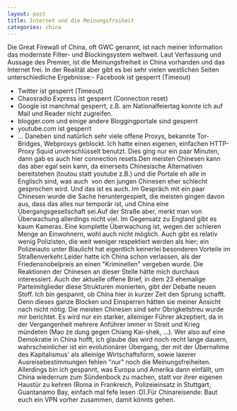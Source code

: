 ```yaml
---
layout: post
title: Internet und die Meinungsfreiheit
categories: china
---
```

Die Great Firewall of China, oft GWC genannt, ist nach meiner Information das modernste Filter- und Blockingsystem weltweit. Laut Verfassung und Aussage des Premier, ist die Meinungsfreiheit in China vorhanden und das Internet frei. In der Realität aber gibt es bei sehr vielen westlichen Seiten unterschiedliche Ergebnisse:- Facebook ist gesperrt (Timeout)
- Twitter ist gesperrt (Timeout)
- Chaosradio Express ist gesperrt (Connection reset)
- Google ist manchmal gesperrt, z.B. am Nationalfeiertag konnte ich auf Mail und Reader nicht zugreifen.
- blogger.com und einige andere Bloggingportale sind gesperrt
- youtube.com ist gesperrt
- ...
Daneben sind natürlich sehr viele offene Proxys, bekannte Tor-Bridges, Webproxys geblockt. Ich hatte einen eigenen, einfachen HTTP-Proxy Squid unverschlüsselt benutzt. Dies ging nur ein paar Minuten, dann gab es auch hier connection resets.Den meisten Chinesen kann das aber egal sein kann, da einerseits Chinesische Alternativen bereitstehen (toutou statt youtube z.B.) und die Portale eh alle in Englisch sind, was auch  von den jungen Chinesen eher schlecht gesprochen wird. Und das ist es auch. Im Gespräch mit ein paar Chinesen wurde die Sache heruntergespielt, die meisten gingen davon aus, dass das alles nur temporär ist, und China eine Übergangsgesellschaft sei.Auf der Straße aber, merkt man von Überwachung allerdings nicht viel. Im Gegensatz zu England gibt es kaum Kameras. Eine komplette Überwachung ist, wegen der schieren Menge an Einwohnern, wohl auch nicht möglich. Auch gibt es relativ wenig Polizisten, die weit weniger respektiert werden als hier; ein Polizeiauto unter Blaulicht hat eigentlich keinerlei besonderen Vorteile im Straßenverkehr.Leider hatte ich China schon verlassen, als der Friedensnobelpreis an einen "Kriminellen" vergeben wurde. Die Reaktionen der Chinesen an dieser Stelle hätte mich durchaus interessiert. Auch der aktuelle offene Brief, in dem 23 ehemalige Parteimitglieder diese Strukturen monierten, gibt der Debatte neuen Stoff. Ich bin gespannt, ob China hier in kurzer Zeit den Sprung schafft. Denn dieses ganze Blocken und Einsperren hätten sie meiner Ansicht nach nicht nötig. Die meisten Chinesen sind sehr Obrigkeitstreu wurde mir berichtet. Es wird nur ein starker, alleiniger Führer akzeptiert, da in der Vergangenheit mehrere Anführer immer in Streit und Krieg mündeten (Mao ze dung gegen Chiang Kai-shek, ...). Wer also auf eine Demokratie in China hofft, ich glaube das wird noch recht lange dauern, wahrscheinlicher ist ein evolutionärer Übergang, der mit der Übernahme des Kapitalismus' als alleinige Wirtschaftsform, sowie laxerer Ausreisebestimmungen fehlen "nur" noch die Meinungsfreiheiten. Allerdings bin ich gespannt, was Europa und Amerika dann einfällt, um China wiederrum zum Sündenbock zu machen, statt vor ihrer eigenen Haustür zu kehren (Roma in Frankreich, Polizeieinsatz in Stuttgart, Guantanamo Bay, einfach mal fefe lesen :D).Für Chinareisende: Baut euch ein VPN vorher zusammen, damit könnts gehen.<div id="_mcePaste" style="position: absolute; left: -10000px; top: 716px; width: 1px; height: 1px; overflow: hidden;"># Chiang Kai-shek
</div>
